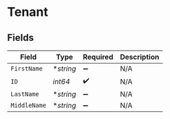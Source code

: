 # Tenant


## Fields

| Field              | Type               | Required           | Description        |
| ------------------ | ------------------ | ------------------ | ------------------ |
| `FirstName`        | **string*          | :heavy_minus_sign: | N/A                |
| `ID`               | *int64*            | :heavy_check_mark: | N/A                |
| `LastName`         | **string*          | :heavy_minus_sign: | N/A                |
| `MiddleName`       | **string*          | :heavy_minus_sign: | N/A                |